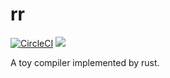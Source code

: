 # rr

[![CircleCI](https://circleci.com/gh/YSawc/rr.svg?style=shield)](https://circleci.com/gh/YSawc/rr)
[![](http://img.shields.io/badge/license-MIT-blue.svg)](./LICENSE)

A toy compiler implemented by rust.
